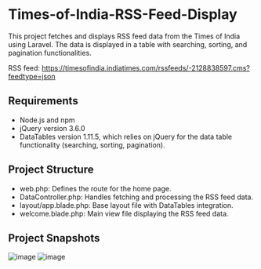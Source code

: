 # Times-of-India-RSS-Feed-Display

This project fetches and displays RSS feed data from the Times of India using Laravel. The data is displayed in a table with searching, sorting, and pagination functionalities.

RSS feed: https://timesofindia.indiatimes.com/rssfeeds/-2128838597.cms?feedtype=json

## Requirements

- Node.js and npm
- jQuery version 3.6.0
- DataTables version 1.11.5, which relies on jQuery for the data table functionality (searching, sorting, pagination).

## Project Structure

- web.php: Defines the route for the home page.
- DataController.php: Handles fetching and processing the RSS feed data.
- layout/app.blade.php: Base layout file with DataTables integration.
- welcome.blade.php: Main view file displaying the RSS feed data.

## Project Snapshots
![image](https://github.com/Susmitha-IT/Times-of-India-RSS-Feed-Display/assets/154817866/24912b90-852e-424c-9ae5-1279649a4af1)
![image](https://github.com/Susmitha-IT/Times-of-India-RSS-Feed-Display/assets/154817866/3ab89c76-9cb8-42b8-ab19-4831a535af5f)

